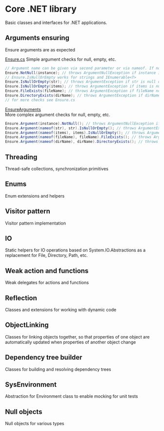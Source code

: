 # Core .NET library

Basic classes and interfaces for .NET applications. 

## Arguments ensuring
Ensure arguments are as expected

[Ensure.cs](CreativeCoders.Core/Ensure.cs)
Simple argument checks for null, empty, etc.
```csharp
// Argument name can be given via second parameter or via nameof. If none is given, the name of variable is used.
Ensure.NotNull(instance); // throws ArgumentNullException if instance is null
// Ensure.IsNullOrEmpty works for strings and IEnumerable<T>
Ensure.IsNullOrEmpty(str); // throws ArgumentException if str is null or empty
Ensure.IsNullOrEmpty(items); // throws ArgumentException if items is null or empty
Ensure.FileExists(fileName); // throws ArgumentException if fileName not exists
Ensure.DirectoryExists(dirName); // throws ArgumentException if dirName not exists
// for more checks see Ensure.cs
```

[EnsureArguments](CreativeCoders.Core/EnsureArguments)  
More complex argument checks for null, empty, etc.
```csharp
Ensure.Argument(instance).NotNull(); // throws ArgumentNullException if instance is null
Ensure.Argument(nameof(str), str).IsNullOrEmpty(); // throws ArgumentException if str is null or empty
Ensure.Argument(nameof(items), items).IsNullOrEmpty(); // throws ArgumentException if items is null or empty
Ensure.Argument(nameof(fileName), fileName).FileExists(); // throws ArgumentException if fileName not exists
Ensure.Argument(nameof(dirName), dirName).DirectoryExists(); // throws ArgumentException if dirName not exists
```

## Threading
Thread-safe collections, synchronization primitives

## Enums
Enum extensions and helpers

## Visitor pattern
Visitor pattern implementation

## IO
Static helpers for IO operations based on System.IO.Abstractions as a replacement for File, Directory, Path, etc.

## Weak action and functions
Weak delegates for actions and functions

## Reflection
Classes and extensions for working with dynamic code

## ObjectLinking
Classes for linking objects together, so that properties of one object are automatically updated when properties of another object change

## Dependency tree builder
Classes for building and resolving dependency trees

## SysEnvironment
Abstraction for Environment class to enable mocking for unit tests

## Null objects
Null objects for various types
